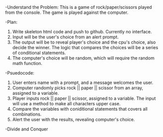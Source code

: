 -Understand the Problem:
This is a game of rock/paper/scissors played from the console.
The game is played against the computer.

-Plan:
1. Write skeleton html code and push to github. Currently no interface.
2. Input will be the user's choice from an alert prompt.
3. The output will be to reveal player's choice and the cpu's choice,
also decide the winner. The logic that compares the choices will be a series of conditional statements.
4. The computer's choice will be random, which will require the random math function.

-Psuedocode:
1. User enters name with a prompt, and a message welcomes the user.
2. Computer randomly picks rock || paper || scissor from an array, assigned to a variable.
3. Player inputs rock || paper || scissor, assigned to a variable. The input will use a method
to make all characters upper case.
4. Compare the variables with coniditional statements that covers all combinations.
5. Alert the user with the results, revealing computer's choice.


-Divide and Conquer